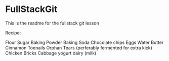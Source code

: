 # FullStackGit

This is the readme for the fullstack git lesson

Recipe:

Flour
Sugar
Baking Powder
Baking Soda
Chocolate chips
Eggs
Water
Butter
Cinnamon
Toenails
Orphan Tears (perferably fermented for extra kick)
Chicken
Bricks
Cabbage
yogurt
dairy (milk)
